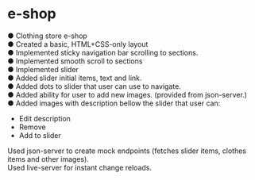 # e-shop

● Clothing store e-shop   
● Created a basic, HTML+CSS-only layout     
● Implemented sticky navigation bar scrolling to sections.  
● Implemented smooth scroll to sections   
● Implemented slider    
● Added slider initial items, text and link.   
● Added dots to slider that user can use to navigate.   
● Added ability for user to add new images. (provided from json-server.)   
● Added images with description bellow the slider that user can:
 - Edit description
 - Remove
 - Add to slider
  
Used json-server to create mock endpoints (fetches slider items, clothes items and other images).   
Used live-server for instant change reloads. 
